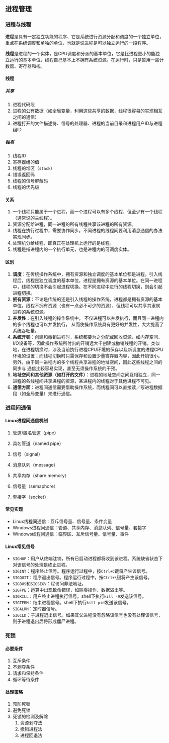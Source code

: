 ## 进程管理

### 进程与线程

**进程**是具有一定独立功能的程序、它是系统进行资源分配和调度的一个独立单位，重点在系统调度和单独的单位，也就是说进程是可以独立运行的一段程序。

**线程**是进程的一个实体，是CPU调度和分派的基本单位，它是比进程更小的能独立运行的基本单位，线程自己基本上不拥有系统资源。在运行时，只是暂用一些计数器、寄存器和栈。

#### 线程

##### 共享

1. 进程代码段
2. 进程的公有数据（如全局变量，利用这些共享的数据，线程很容易的实现相互之间的通信）
3. 进程打开的文件描述符、信号的处理器、进程的当前目录和进程用户ID与进程组ID

##### 独有

1. 线程ID
2. 寄存器组的值
3. 线程的堆区（`stack`）
4. 错误返回码
5. 线程的信号屏蔽码
6. 线程的优先级

#### 关系

1. 一个线程只能属于一个进程，而一个进程可以有多个线程，但至少有一个线程（通常说的主线程）。
2. 资源分配给进程，同一进程的所有线程共享该进程的所有资源。
3. 线程在执行过程中，需要协作同步。不同进程的线程间要利用消息通信的办法实现同步。
4. 处理机分给线程，即真正在处理机上运行的是线程。
5. 线程是指进程内的一个执行单元，也是进程内的可调度实体。

#### 区别

1. **调度**：在传统操作系统中，拥有资源和独立调度的基本单位都是进程。引入线程后，线程是独立调度的基本单位，进程是拥有资源的基本单位。在同一进程中，线程的切换不会引起进程切换。在不同进程中进行的线程切换，则会引起进程切换。
2. **拥有资源**：不论是传统的还是引入线程的操作系统，进程都是拥有资源的基本单位，线程不拥有资源（也有一点必不可少的资源），但线程可以共享其隶属进程的系统资源。
3. **并发性**：在引入线程的操作系统中， 不仅进程可以并发执行，而且同一进程内的多个线程也可以并发执行， 从而使操作系统具有更好的并发性，大大提高了系统吞吐量。
4. **系统开销**：创建和撤销进程时，系统都要为之分配或回收资源，如内存空间、I/O设备等，因此操作系统所付出的开销远大千创建或撤销线程的开销。类似地，在进程切换时，涉及当前执行进程CPU环境的保存以及新调度的进程CPU环境的设置；而线程切换时只需保存和设置少量寄存器内容，因此开销很小。另外，由于同一进程内的多个线程共享进程的地址空间，因此这些线程之间的同步与通信比较容易实现，甚至无须操作系统的干预。
5. **地址空间和其他资源（如打开的文件）**：进程的地址空间之间互相独立，同一进程的各线程间共享进程的资源，某进程内的线程对于其他进程不可见。
6. **通信方面**：进程间通信需要借助操作系统，而线程间可以直接读／写进程数据段（如全局变量）来进行通信。

### 进程间通信

#### Linux进程间通信机制

1. 管道/匿名管道（pipe）

2. 具名管道（named pipe）

3. 信号（signal）

4. 消息队列（message）

5. 共享内存（share memory）

6. 信号量（semaphore）

7. 套接字（socket）

#### 常见实现

* Linux线程间通信：互斥信号量、信号量、条件变量
* Windows进程间通信：管道、共享内存、消息队列、信号量、套接字
* Windows线程间通信：临界区、互斥信号量、信号量、事件

#### Linux常见信号

* `SIGHUP`：用户从终端注销，所有已启动进程都将收到该进程。系统缺省状态下对该信号的处理是终止进程。
* `SIGINT`：程序终止信号。程序运行过程中，按`Ctrl+C`键将产生该信号。
* `SIGQUIT`：程序退出信号。程序运行过程中，按`Ctrl+\`键将产生该信号。
* `SIGBUS`和`SIGSEGV`：程访问非法地址。
* `SIGFPE`：运算中出现致命错误，如除零操作、数据溢出等。
* `SIGKILL`：用户终止进程执行信号。shell下执行`kill -9`发送该信号。
* `SIGTERM`：结束进程信号。shell下执行`kill pid`发送该信号。
* `SIGALRM`：定时器信号。
* `SIGCLD`：子进程退出信号。如果其父进程没有忽略该信号也没有处理该信号，则子进程退出后将形成僵尸进程。

### 死锁

#### 必要条件

1. 互斥条件
2. 不剥夺条件
3. 请求和保持条件
4. 循环等待条件

#### 处理策略

1. 预防死锁
2. 避免死锁
3. 死锁的检测及解除
    1. 资源剥夺法
    2. 撤销进程法
    3. 进程回退法
